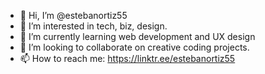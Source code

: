 - 👋 Hi, I’m @estebanortiz55
- 👀 I’m interested in tech, biz, design.
- 🌱 I’m currently learning web development and UX design
- 💞️ I’m looking to collaborate on creative coding projects.
- 📫 How to reach me: https://linktr.ee/estebanortiz55

<!---
estebanortiz55/estebanortiz55 is a ✨ special ✨ repository because its `README.md` (this file) appears on your GitHub profile.
You can click the Preview link to take a look at your changes.
--->
